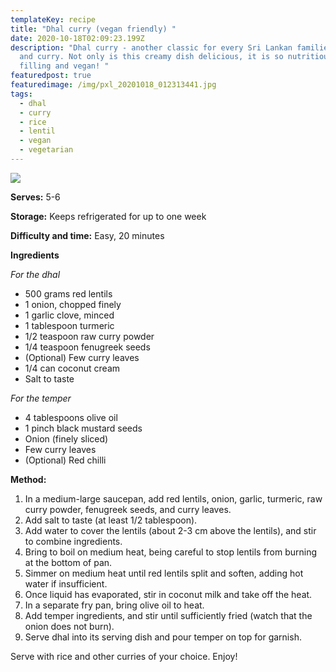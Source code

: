 ```yaml
---
templateKey: recipe
title: "Dhal curry (vegan friendly) "
date: 2020-10-18T02:09:23.199Z
description: "Dhal curry - another classic for every Sri Lankan families' rice
  and curry. Not only is this creamy dish delicious, it is so nutritious,
  filling and vegan! "
featuredpost: true
featuredimage: /img/pxl_20201018_012313441.jpg
tags:
  - dhal
  - curry
  - rice
  - lentil
  - vegan
  - vegetarian
---
```

![](/img/pxl_20201018_012313441.jpg)

**Serves:** 5-6

**Storage:** Keeps refrigerated for up to one week

**Difficulty and time:** Easy, 20 minutes

**Ingredients**

*For the dhal*

* 500 grams red lentils
* 1 onion, chopped finely 
* 1 garlic clove, minced
* 1 tablespoon turmeric 
* 1/2 teaspoon raw curry powder
* 1/4 teaspoon fenugreek seeds
* (Optional) Few curry leaves
* 1/4 can coconut cream
* Salt to taste

*For the temper*

* 4 tablespoons olive oil 
* 1 pinch black mustard seeds
* Onion (finely sliced) 
* Few curry leaves
* (Optional) Red chilli 

**Method:**

1. In a medium-large saucepan, add red lentils, onion, garlic, turmeric, raw curry powder, fenugreek seeds, and curry leaves.
2. Add salt to taste (at least 1/2 tablespoon).
3. Add water to cover the lentils (about 2-3 cm above the lentils), and stir to combine ingredients.
4. Bring to boil on medium heat, being careful to stop lentils from burning at the bottom of pan. 
5. Simmer on medium heat until red lentils split and soften, adding hot water if insufficient. 
6. Once liquid has evaporated, stir in coconut milk and take off the heat. 
7. In a separate fry pan, bring olive oil to heat. 
8. Add temper ingredients, and stir until sufficiently fried (watch that the onion does not burn). 
9. Serve dhal into its serving dish and pour temper on top for garnish. 

Serve with rice and other curries of your choice. Enjoy!